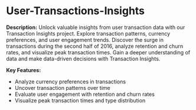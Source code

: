 # User-Transactions-Insights

**Description:**
Unlock valuable insights from user transaction data with our Transaction Insights project. Explore transaction patterns, currency preferences, and user engagement trends. Discover the surge in transactions during the second half of 2016, analyze retention and churn rates, and visualize peak transaction times. Gain a deeper understanding of data and make data-driven decisions with Transaction Insights.

**Key Features:**
- Analyze currency preferences in transactions
- Uncover transaction patterns over time
- Evaluate user engagement with retention and churn rates
- Visualize peak transaction times and type distribution
